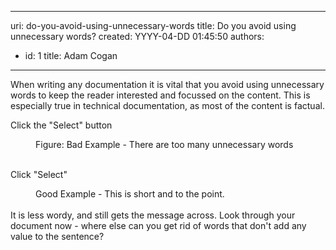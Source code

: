 

---
uri: do-you-avoid-using-unnecessary-words
title: Do you avoid using unnecessary words?
created: YYYY-04-DD 01:45:50
authors:
  - id: 1
    title: Adam Cogan
---




<span class='intro'> <p>When writing any documentation it is vital that you avoid using unnecessary words to keep the reader interested and focussed on the content. This is especially true in technical documentation, as most of the content is factual.</p> </span>

<p class="ssw15-rteElement-GreyBox">​Click the &quot;Select&quot; button</p><dd class="ssw15-rteElement-FigureBad">Figure&#58; Bad Example - There are too many unnecessary words</dd>​<br><p class="ssw15-rteElement-GreyBox">Click &quot;Select&quot;</p><dd class="ssw15-rteElement-FigureGood">Good Example - This is short and to the point.</dd><div><br>It is less wordy, and still gets the message across. Look through your document now - where else can you get rid of words that don't add any value to the sentence?​</div>


